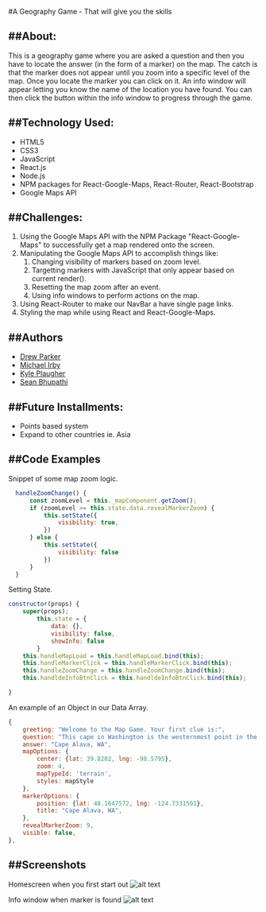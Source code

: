 #A Geography Game - That will give you the skills

##About:
---
This is a geography game where you are asked a question and then you have to locate the answer (in the form of a marker) on the map. The catch is that the marker does not appear until you zoom into a specific level of the map. Once you locate the marker you can click on it. An info window will appear letting you know the name of the location you have found. You can then click the button within the info window to progress through the game.

##Technology Used:
---
- HTML5
- CSS3
- JavaScript
- React.js
- Node.js
- NPM packages for React-Google-Maps, React-Router, React-Bootstrap
- Google Maps API

##Challenges:
---
1. Using the Google Maps API with the NPM Package "React-Google-Maps" to successfully get a map rendered onto the screen.
2. Manipulating the Google Maps API to accomplish things like:
	1. Changing visibility of markers based on zoom level.
	2. Targetting markers with JavaScript that only appear based on current render().
    3. Resetting the map zoom after an event.
    4. Using info windows to perform actions on the map.
3. Using React-Router to make our NavBar a have single page links.
4. Styling the map while using React and React-Google-Maps.

##Authors
---
* [Drew Parker](https://github.com/drewcoparker)
* [Michael Irby](https://github.com/optipwr)
* [Kyle Plaugher](https://github.com/Kaplaugher)
* [Sean Bhupathi](https://github.com/seanbhup)

##Future Installments:
---
- Points based system
- Expand to other countries ie. Asia

##Code Examples
---
Snippet of some map zoom logic.

```javascript
  handleZoomChange() {
      const zoomLevel = this._mapComponent.getZoom();
      if (zoomLevel >= this.state.data.revealMarkerZoom) {
          this.setState({
              visibility: true,
          })
      } else {
          this.setState({
              visibility: false
          })
      }
  }
```

Setting State.

```javascript
constructor(props) {
    super(props);
        this.state = {
            data: {},
            visibility: false,
            showInfo: false
        }
    this.handleMapLoad = this.handleMapLoad.bind(this);
    this.handleMarkerClick = this.handleMarkerClick.bind(this);
    this.handleZoomChange = this.handleZoomChange.bind(this);
    this.handldeInfoBtnClick = this.handldeInfoBtnClick.bind(this);

}
```

An example of an Object in our Data Array.

```javascript
{
    greeting: "Welcome to the Map Game. Your first clue is:",
    question: "This cape in Washington is the westernmost point in the lower 48 states.",
    answer: "Cape Alava, WA",
    mapOptions: {
        center: {lat: 39.8282, lng: -98.5795},
        zoom: 4,
        mapTypeId: 'terrain',
        styles: mapStyle
    },
    markerOptions: {
        position: {lat: 48.1647572, lng: -124.7331501},
        title: "Cape Alava, WA",
    },
    revealMarkerZoom: 9,
    visible: false,
},
```

##Screenshots
---
Homescreen when you first start out
![alt text](https://github.com/optipwr/Geography-Game/blob/master/screenshots/Homescreen.png 'Homescreen.png')

Info window when marker is found
![alt text](https://github.com/optipwr/Geography-Game/blob/master/screenshots/InfoWindow.png 'InfoWindow.png')